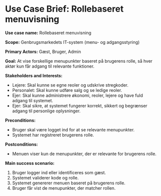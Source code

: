 ﻿# Use Case Brief: Rollebaseret menuvisning

**Use case name:** 
Rollebaseret menuvisning

**Scope:** 
Genbrugsmarkedets IT-system (menu- og adgangsstyring)

**Primary Actors:** 
Gæst, Bruger, Admin

**Goal:** 
At vise forskellige menupunkter baseret på brugerens rolle, så hver aktør kun får adgang til relevante funktioner.

**Stakeholders and Interests:**
- Lejere: Skal kunne se egne reoler og udskrive stregkoder.
- Personalet: Skal kunne udføre salg og se ledige reoler.
- Ejer: Skal kunne administrere økonomi, reoler, lejere og have fuld adgang til systemet.
- Ejer: Skal sikre, at systemet fungerer korrekt, sikkert og begrænser adgang til personlige oplysninger.

**Preconditions:** 
- Bruger skal være logget ind for at se relevante menupunkter.
- Systemet har registreret brugerens rolle.

**Postconditions:**
- Menuen viser kun de menupunkter, der er relevante for brugerens rolle.

**Main success scenario:**
1. Bruger logger ind eller identificeres som gæst.
2. Systemet validerer kode og rolle.
3. Systemet genererer menuen baseret på brugerens rolle.
1. Bruger får vist de menupunkter, der matcher rollen.
